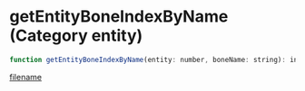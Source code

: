# getEntityBoneIndexByName (Category entity)

```js
function getEntityBoneIndexByName(entity: number, boneName: string): int
```

[filename](getEntityBoneIndexByName_m.md ':include')